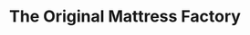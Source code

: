 ---
title: "The Original Mattress Factory"
url: /lancaster/the-original-mattress-factory/
shop: bed
---